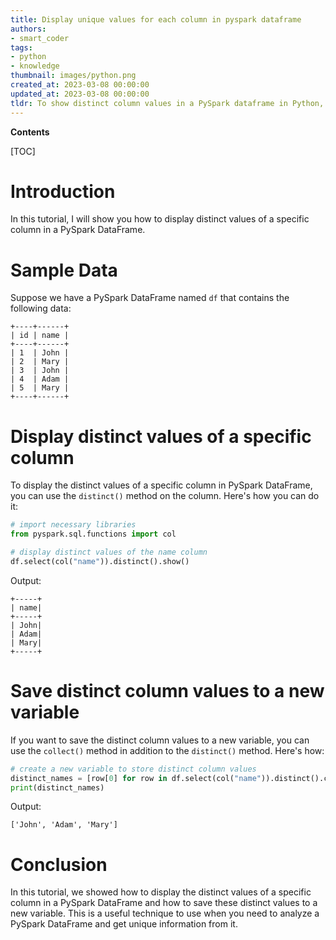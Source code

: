 ```yaml
---
title: Display unique values for each column in pyspark dataframe
authors:
- smart_coder
tags:
- python
- knowledge
thumbnail: images/python.png
created_at: 2023-03-08 00:00:00
updated_at: 2023-03-08 00:00:00
tldr: To show distinct column values in a PySpark dataframe in Python, use the `distinct()` method on the column of interest.
---
```


**Contents**

[TOC]

# Introduction
In this tutorial, I will show you how to display distinct values of a specific column in a PySpark DataFrame.

# Sample Data
Suppose we have a PySpark DataFrame named `df` that contains the following data:

```
+----+------+
| id | name |
+----+------+
| 1  | John |
| 2  | Mary |
| 3  | John |
| 4  | Adam |
| 5  | Mary |
+----+------+
```

# Display distinct values of a specific column

To display the distinct values of a specific column in PySpark DataFrame, you can use the `distinct()` method on the column. Here's how you can do it:

```python
# import necessary libraries
from pyspark.sql.functions import col

# display distinct values of the name column
df.select(col("name")).distinct().show()
```

Output:
```
+-----+
| name|
+-----+
| John|
| Adam|
| Mary|
+-----+
```

# Save distinct column values to a new variable

If you want to save the distinct column values to a new variable, you can use the `collect()` method in addition to the `distinct()` method. Here's how:

```python
# create a new variable to store distinct column values
distinct_names = [row[0] for row in df.select(col("name")).distinct().collect()]
print(distinct_names)
```

Output:
```
['John', 'Adam', 'Mary']
```


# Conclusion
In this tutorial, we showed how to display the distinct values of a specific column in a PySpark DataFrame and how to save these distinct values to a new variable. This is a useful technique to use when you need to analyze a PySpark DataFrame and get unique information from it.
